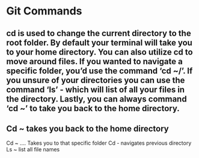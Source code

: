 # Git Commands
## cd is used to change the current directory to the root folder. By default your terminal will take you to your home directory. You can also utilize cd to move around files. If you wanted to navigate a specific folder, you’d use the command ‘cd ~/<folder>’. If you unsure of your directories you can use the command ‘ls’ - which will list of all your files in the directory. Lastly, you can always command ‘cd ~’ to take you back to the home directory.

## Cd ~ takes you back to the home directory 
Cd ~ …. Takes you to that specific folder
Cd - navigates previous directory
Ls ~ list all  file names


